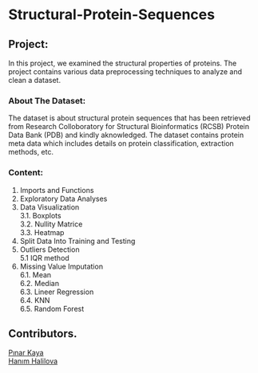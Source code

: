 # Structural-Protein-Sequences  
## **Project:**     
In this project, we examined the structural properties of proteins. The project contains various data preprocessing techniques to analyze and clean a dataset. 
### **About The Dataset:**      
The dataset is about structural protein sequences that has been retrieved from
Research Colloboratory for Structural Bioinformatics (RCSB) Protein Data Bank
(PDB) and kindly aknowledged.
The dataset contains protein meta data which includes details on protein
classification, extraction methods, etc.  
### **Content:**  
1. Imports and Functions
2. Exploratory Data Analyses
3. Data Visualization  
3.1. Boxplots  
3.2. Nullity Matrice  
3.3. Heatmap  
4. Split Data Into Training and Testing
5. Outliers Detection  
5.1 IQR method  
6. Missing Value Imputation  
6.1. Mean  
6.2. Median  
6.3. Lineer Regression  
6.4. KNN  
6.5. Random Forest  
## **Contributors**. 
[Pınar Kaya](https://github.com/PinarKaya)  
[Hanım Halilova](https://github.com/KhanimKhalil)
